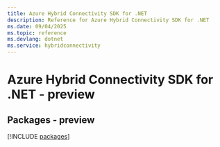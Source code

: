 ```yaml
---
title: Azure Hybrid Connectivity SDK for .NET
description: Reference for Azure Hybrid Connectivity SDK for .NET
ms.date: 09/04/2025
ms.topic: reference
ms.devlang: dotnet
ms.service: hybridconnectivity
---
```

# Azure Hybrid Connectivity SDK for .NET - preview
## Packages - preview
[!INCLUDE [packages](hybrid-connectivity-index.md)]